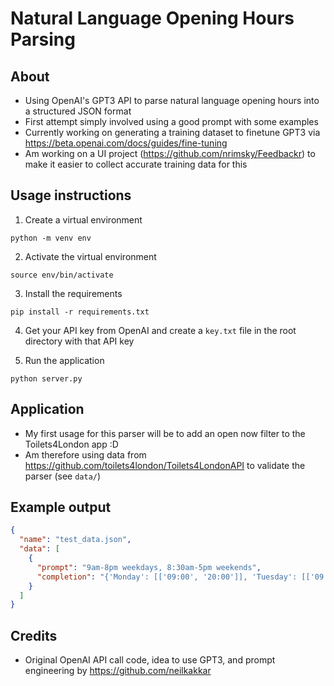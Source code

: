 # Natural Language Opening Hours Parsing

## About

- Using OpenAI's GPT3 API to parse natural language opening hours into a structured JSON format
- First attempt simply involved using a good prompt with some examples
- Currently working on generating a training dataset to finetune GPT3 via https://beta.openai.com/docs/guides/fine-tuning
- Am working on a UI project (https://github.com/nrimsky/Feedbackr) to make it easier to collect accurate training data for this


## Usage instructions

1. Create a virtual environment
```
python -m venv env
```

2. Activate the virtual environment
```
source env/bin/activate
```

3. Install the requirements
```
pip install -r requirements.txt
```

4. Get your API key from OpenAI and create a `key.txt` file in the root directory with that API key

5. Run the application
```
python server.py
```

## Application

- My first usage for this parser will be to add an open now filter to the Toilets4London app :D
- Am therefore using data from https://github.com/toilets4london/Toilets4LondonAPI to validate the parser (see `data/`)

## Example output

```json
{
  "name": "test_data.json",
  "data": [
    {
      "prompt": "9am-8pm weekdays, 8:30am-5pm weekends",
      "completion": "{'Monday': [['09:00', '20:00']], 'Tuesday': [['09:00', '20:00']], 'Wednesday': [['09:00', '20:00']], 'Thursday': [['09:00', '20:00']], 'Friday': [['09:00', '20:00']], 'Saturday': [['08:30', '17:00']], 'Sunday': [['08:30', '17:00']]}"
    }
  ]
}
```

## Credits

- Original OpenAI API call code, idea to use GPT3, and prompt engineering by https://github.com/neilkakkar